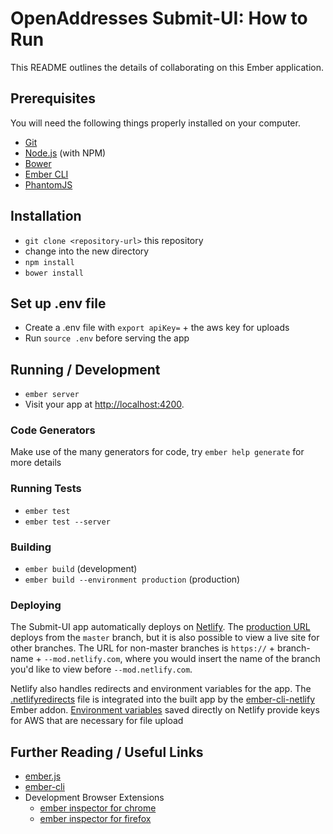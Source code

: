 # OpenAddresses Submit-UI: How to Run

This README outlines the details of collaborating on this Ember application.

## Prerequisites

You will need the following things properly installed on your computer.

* [Git](http://git-scm.com/)
* [Node.js](http://nodejs.org/) (with NPM)
* [Bower](http://bower.io/)
* [Ember CLI](http://ember-cli.com/)
* [PhantomJS](http://phantomjs.org/)

## Installation

* `git clone <repository-url>` this repository
* change into the new directory
* `npm install`
* `bower install`

## Set up .env file
* Create a .env file  with `export apiKey=` + the aws key for uploads
* Run `source .env` before serving the app

## Running / Development

* `ember server`
* Visit your app at [http://localhost:4200](http://localhost:4200).

### Code Generators

Make use of the many generators for code, try `ember help generate` for more details

### Running Tests

* `ember test`
* `ember test --server`

### Building

* `ember build` (development)
* `ember build --environment production` (production)

### Deploying

The Submit-UI app automatically deploys on [Netlify](https://app.netlify.com/sites/mod). The [production URL](https://mod.netlify.com) deploys from the `master` branch, but it is also possible to view a live site for other branches. The URL for non-master branches is `https://` + branch-name + `--mod.netlify.com`, where you would insert the name of the branch you'd like to view before `--mod.netlify.com`.

Netlify also handles redirects and environment variables for the app. The [.netlifyredirects](.netlifyredirects) file is integrated into the built app by the [ember-cli-netlify](https://github.com/shipshapecode/ember-cli-netlify) Ember addon. [Environment variables](https://app.netlify.com/sites/mod/settings/deploys#build-environment-variables) saved directly on Netlify provide keys for AWS that are necessary for file upload


  

## Further Reading / Useful Links

* [ember.js](http://emberjs.com/)
* [ember-cli](http://ember-cli.com/)
* Development Browser Extensions
  * [ember inspector for chrome](https://chrome.google.com/webstore/detail/ember-inspector/bmdblncegkenkacieihfhpjfppoconhi)
  * [ember inspector for firefox](https://addons.mozilla.org/en-US/firefox/addon/ember-inspector/)